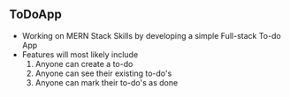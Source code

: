 ## ToDoApp
- Working on MERN Stack Skills by developing a simple Full-stack To-do App
- Features will most likely include
  1. Anyone can create a to-do
  2. Anyone can see their existing to-do's
  3. Anyone can mark their to-do's as done
